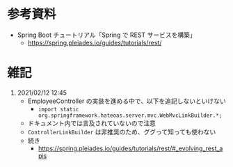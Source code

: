 # 参考資料
- Spring Boot チュートリアル「Spring で REST サービスを構築」
    - https://spring.pleiades.io/guides/tutorials/rest/

# 雑記
1. 2021/02/12 12:45
    - EmployeeController の実装を進める中で、以下を追記しないといけない
        - ```import static org.springframework.hateoas.server.mvc.WebMvcLinkBuilder.*;```
    - ドキュメント内では言及されていないので注意
    - ```ControllerLinkBuilder``` は非推奨のため、ググって知っても使わない
    - 続き
        - https://spring.pleiades.io/guides/tutorials/rest/#_evolving_rest_apis
